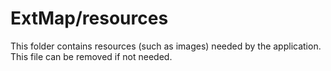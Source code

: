 # ExtMap/resources

This folder contains resources (such as images) needed by the application. This file can
be removed if not needed.
